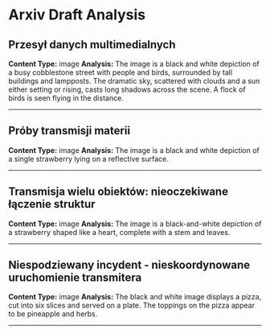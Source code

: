 # Arxiv Draft Analysis

## Przesył danych multimedialnych

**Content Type:** image
**Analysis:** The image is a black and white depiction of a busy cobblestone street with people and birds, surrounded by tall buildings and lampposts. The dramatic sky, scattered with clouds and a sun either setting or rising, casts long shadows across the scene. A flock of birds is seen flying in the distance.

---

## Próby transmisji materii

**Content Type:** image
**Analysis:** The image is a black and white depiction of a single strawberry lying on a reflective surface.

---

## Transmisja wielu obiektów: nieoczekiwane łączenie struktur

**Content Type:** image
**Analysis:** The image is a black-and-white depiction of a strawberry shaped like a heart, complete with a stem and leaves.

---

## Niespodziewany incydent - nieskoordynowane uruchomienie transmitera

**Content Type:** image
**Analysis:** The black and white image displays a pizza, cut into six slices and served on a plate. The toppings on the pizza appear to be pineapple and herbs.

---

